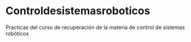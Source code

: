 # Controldesistemasroboticos
 Practicas del curso de recuperación de la materia  de control de sistemas robóticos
